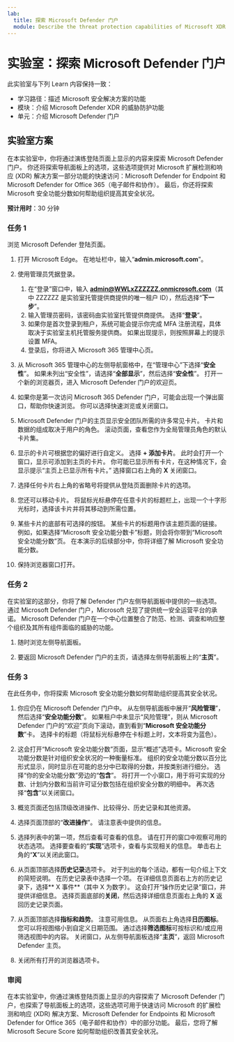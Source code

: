 ```yaml
---
lab:
  title: 探索 Microsoft Defender 门户
  module: Describe the threat protection capabilities of Microsoft XDR
---
```


# 实验室：探索 Microsoft Defender 门户

此实验室与下列 Learn 内容保持一致：

- 学习路径：描述 Microsoft 安全解决方案的功能
- 模块：介绍 Microsoft Defender XDR 的威胁防护功能
- 单元：介绍 Microsoft Defender 门户

## 实验室方案

在本实验室中，你将通过演练登陆页面上显示的内容来探索 Microsoft Defender 门户。 你还将探索导航面板上的选项，这些选项提供对 Microsoft 扩展检测和响应 (XDR) 解决方案一部分功能的快速访问：Microsoft Defender for Endpoint 和 Microsoft Defender for Office 365（电子邮件和协作）。  最后，你还将探索 Microsoft 安全功能分数如何帮助组织提高其安全状况。

**预计用时**：30 分钟

### 任务 1

浏览 Microsoft Defender 登陆页面。

1. 打开 Microsoft Edge。 在地址栏中，输入“**admin.microsoft.com**”。

1. 使用管理员凭据登录。
    1. 在“登录”窗口中，输入 **admin@WWLxZZZZZZ.onmicrosoft.com**（其中 ZZZZZZ 是实验室托管提供商提供的唯一租户 ID），然后选择“**下一步**”。
    1. 输入管理员密码，该密码由实验室托管提供商提供。 选择“**登录**”。
    1. 如果你是首次登录到租户，系统可能会提示你完成 MFA 注册流程，具体取决于实验室主机托管服务提供商。 如果出现提示，则按照屏幕上的提示设置 MFA。
    1. 登录后，你将进入 Microsoft 365 管理中心页。

1. 从 Microsoft 365 管理中心的左侧导航窗格中，在“管理中心”下选择“**安全性**”。  如果未列出“安全性”，请选择“**全部显示**”，然后选择“**安全性**”。  打开一个新的浏览器页，进入 Microsoft Defender 门户的欢迎页。  

1. 如果你是第一次访问 Microsoft 365 Defender 门户，可能会出现一个弹出窗口，帮助你快速浏览。  你可以选择快速浏览或关闭窗口。

1. Microsoft Defender 门户的主页显示安全团队所需的许多常见卡片。 卡片和数据的组成取决于用户的角色。 滚动页面，查看您作为全局管理员角色的默认卡片集。

1. 显示的卡片可根据您的偏好进行自定义。  选择 **+ 添加卡片**。 此时会打开一个窗口，显示可添加到主页的卡片。  你可能已显示所有卡片，在这种情况下，会显示提示“主页上已显示所有卡片。” 选择窗口右上角的 **X** 关闭窗口。

1. 选择任何卡片右上角的省略号将提供从登陆页面删除卡片的选项。  

1. 您还可以移动卡片。 将鼠标光标悬停在任意卡片的标题栏上，出现一个十字形光标时，选择该卡片并将其移动到所需位置。  

1. 某些卡片的底部有可选择的按钮。 某些卡片的标题用作该主题页面的链接。  例如，如果选择“Microsoft 安全功能分数卡”标题，则会将你带到“Microsoft 安全功能分数”页。  在本演示的后续部分中，你将详细了解 Microsoft 安全功能分数。

1. 保持浏览器窗口打开。

### 任务 2

在实验室的这部分，你将了解 Defender 门户左侧导航面板中提供的一些选项。  通过 Microsoft Defender 门户，Microsoft 兑现了提供统一安全运营平台的承诺。 Microsoft Defender 门户在一个中心位置整合了防范、检测、调查和响应整个组织及其所有组件面临的威胁的功能。  

1. 随时浏览左侧导航面板。

1. 要返回 Microsoft Defender 门户的主页，请选择左侧导航面板上的“**主页**”。

### 任务 3

在此任务中，你将探索 Microsoft 安全功能分数如何帮助组织提高其安全状况。

1. 你应仍在 Microsoft Defender 门户中。 从左侧导航面板中展开“**风险管理**”，然后选择“**安全功能分数**”。  如果租户中未显示“风险管理”，则从 Microsoft Defender 门户的“欢迎”页向下滚动，直到看到“**Microsoft 安全功能分数**”卡。 选择卡的标题（将鼠标光标悬停在卡标题上时，文本将变为蓝色）。

1. 这会打开“Microsoft 安全功能分数”页面，显示“概述”选项卡。Microsoft 安全功能分数是针对组织安全状况的一种衡量标准。 组织的安全功能分数以百分比形式显示，同时显示在可能的总分中已取得的分数，并按类别进行细分。 选择“你的安全功能分数”旁边的“**包含**”。  将打开一个小窗口，用于将可实现的分数、计划内分数和当前许可证分数包括在组织安全分数的明细中。  再次选择“**包含**”以关闭窗口。

1. 概览页面还包括顶级改进操作、比较得分、历史记录和其他资源。

1. 选择页面顶部的“**改进操作**”。  请注意表中提供的信息。  

1. 选择列表中的第一项，然后查看可查看的信息。 请在打开的窗口中观察可用的状态选项。 选择要查看的“**实现**”选项卡，查看与实现相关的信息。 单击右上角的“**X**”以关闭此窗口。

1. 从页面顶部选择**历史记录**选项卡。  对于列出的每个活动，都有一句介绍上下文的简短说明。  在历史记录表中选择一个项。  在详细信息页面右上方的历史记录下，选择** X 事件**（其中 X 为数字）。  这会打开“操作历史记录”窗口，并提供详细信息。  选择页面底部的**关闭**，然后选择详细信息页面右上角的 **X** 返回历史记录页面。

1. 从页面顶部选择**指标和趋势**。  注意可用信息。  从页面右上角选择**日历图标**。  您可以将视图缩小到自定义日期范围。  通过选择**筛选图标**可按标识和/或应用筛选视图中的内容。  关闭窗口，从左侧导航面板选择“**主页**”，返回 Microsoft Defender 主页。

1. 关闭所有打开的浏览器选项卡。

### 审阅

在本实验室中，你通过演练登陆页面上显示的内容探索了 Microsoft Defender 门户，也探索了导航面板上的选项，这些选项可用于快速访问 Microsoft 的扩展检测和响应 (XDR) 解决方案、Microsoft Defender for Endpoints 和 Microsoft Defender for Office 365（电子邮件和协作）中的部分功能。  最后，您将了解 Microsoft Secure Score 如何帮助组织改善其安全状况。
